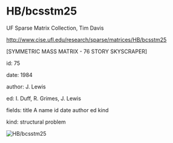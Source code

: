 # HB/bcsstm25

 UF Sparse Matrix Collection, Tim Davis

 http://www.cise.ufl.edu/research/sparse/matrices/HB/bcsstm25

 [SYMMETRIC MASS      MATRIX - 76 STORY SKYSCRAPER]

 id: 75

 date: 1984

 author: J. Lewis

 ed: I. Duff, R. Grimes, J. Lewis

 fields: title A name id date author ed kind

 kind: structural problem

![HB/bcsstm25](http://yifanhu.net/GALLERY/GRAPHS/GIF_SMALL/HB@bcsstm25.gif)
